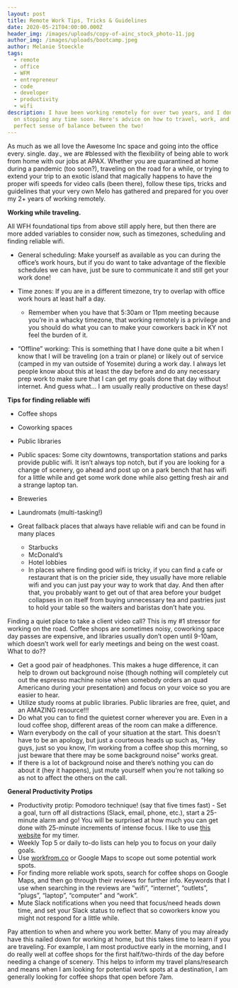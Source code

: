```yaml
---
layout: post
title: Remote Work Tips, Tricks & Guidelines
date: 2020-05-21T04:00:00.000Z
header_img: /images/uploads/copy-of-ainc_stock_photo-11.jpg
author_img: /images/uploads/bootcamp.jpeg
author: Melanie Stoeckle
tags:
  - remote
  - office
  - WFM
  - entrepreneur
  - code
  - developer
  - productivity
  - wifi
description: I have been working remotely for over two years, and I don't plan
  on stopping any time soon. Here's advice on how to travel, work, and find the
  perfect sense of balance between the two!
---
```

As much as we all love the Awesome Inc space and going into the office every. single. day., we are #blessed with the flexibility of being able to work from home with our jobs at APAX. Whether you are quarantined at home during a pandemic (too soon?), traveling on the road for a while, or trying to extend your trip to an exotic island that magically happens to have the proper wifi speeds for video calls (been there), follow these tips, tricks and guidelines that your very own Melo has gathered and prepared for you over my 2+ years of working remotely.

**Working while traveling.**

All WFH foundational tips from above still apply here, but then there are more added variables to consider now, such as timezones, scheduling and finding reliable wifi.

* General scheduling: Make yourself as available as you can during the office’s work hours, but if you do want to take advantage of the flexible schedules we can have, just be sure to communicate it and still get your work done!
* Time zones: If you are in a different timezone, try to overlap with office work hours at least half a day.

  * Remember when you have that 5:30am or 11pm meeting because you’re in a whacky timezone, that working remotely is a privilege and you should do what you can to make your coworkers back in KY not feel the burden of it.
* “Offline” working: This is something that I have done quite a bit when I know that I will be traveling (on a train or plane) or likely out of service (camped in my van outside of Yosemite) during a work day. I always let people know about this at least the day before and do any necessary prep work to make sure that I can get my goals done that day without internet. And guess what… I am usually really productive on these days!

**Tips for finding reliable wifi**

* Coffee shops
* Coworking spaces
* Public libraries
* Public spaces: Some city downtowns, transportation stations and parks provide public wifi. It isn’t always top notch, but if you are looking for a change of scenery, go ahead and post up on a park bench that has wifi for a little while and get some work done while also getting fresh air and a strange laptop tan.
* Breweries
* Laundromats (multi-tasking!)
* Great fallback places that always have reliable wifi and can be found in many places

  * Starbucks
  * McDonald’s
  * Hotel lobbies
  * In places where finding good wifi is tricky, if you can find a cafe or restaurant that is on the pricier side, they usually have more reliable wifi and you can just pay your way to work that day. And then after that, you probably want to get out of that area before your budget collapses in on itself from buying unnecessary tea and pastries just to hold your table so the waiters and baristas don’t hate you.

Finding a quiet place to take a client video call? This is my #1 stressor for working on the road. Coffee shops are sometimes noisy, coworking space day passes are expensive, and libraries usually don’t open until 9-10am, which doesn’t work well for early meetings and being on the west coast. What to do??

* Get a good pair of headphones. This makes a huge difference, it can help to drown out background noise (though nothing will completely cut out the espresso machine noise when somebody orders an quad Americano during your presentation) and focus on your voice so you are easier to hear.
* Utilize study rooms at public libraries. Public libraries are free, quiet, and an AMAZING resource!!!
* Do what you can to find the quietest corner wherever you are. Even in a loud coffee shop, different areas of the room can make a difference.
* Warn everybody on the call of your situation at the start. This doesn’t have to be an apology, but just a courteous heads up such as, “Hey guys, just so you know, I’m working from a coffee shop this morning, so just beware that there may be some background noise” works great.
* If there is a lot of background noise and there’s nothing you can do about it (hey it happens), just mute yourself when you’re not talking so as not to affect the others on the call.

**General Productivity Protips**

* Productivity protip: Pomodoro technique! (say that five times fast) - Set a goal, turn off all distractions (Slack, email, phone, etc.), start a 25-minute alarm and go! You will be surprised at how much you can get done with 25-minute increments of intense focus. I like to use [this website](https://workfrom.co/) for my timer.
* Weekly Top 5 or daily to-do lists can help you to focus on your daily goals.
* Use [workfrom.co](https://workfrom.co/) or Google Maps to scope out some potential work spots.
* For finding more reliable work spots, search for coffee shops on Google Maps, and then go through their reviews for further info. Keywords that I use when searching in the reviews are “wifi”, “internet”, “outlets”, “plugs”, “laptop”, “computer” and “work”.
* Mute Slack notifications when you need that focus/need heads down time, and set your Slack status to reflect that so coworkers know you might not respond for a little while.

Pay attention to when and where you work better. Many of you may already have this nailed down for working at home, but this takes time to learn if you are traveling. For example, I am most productive early in the morning, and I do really well at coffee shops for the first half/two-thirds of the day before needing a change of scenery. This helps to inform my travel plans/research and means when I am looking for potential work spots at a destination, I am generally looking for coffee shops that open before 7am.